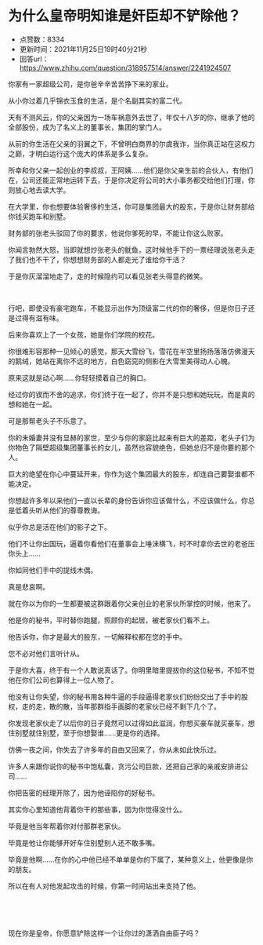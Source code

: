 # 为什么皇帝明知谁是奸臣却不铲除他？
- 点赞数：8334
- 更新时间：2021年11月25日19时40分21秒
- 回答url：https://www.zhihu.com/question/318957514/answer/2241924507
<body>
 <p data-pid="FXndhVKP">你家有一家超级公司，是你爸辛辛苦苦挣下来的家业。</p>
 <p data-pid="n8ueWQUi">从小你过着几乎锦衣玉食的生活，是个名副其实的富二代。</p>
 <p data-pid="2kofywEQ">天有不测风云，你的父亲因为一场车祸意外去世了，年仅十八岁的你，继承了他的全部股份，成为了名义上的董事长，集团的掌门人。</p>
 <p data-pid="MLi-ftgK">从前的你生活在父亲的羽翼之下，不曾明白商界的尔虞我诈，当你真正站在这权力之巅，才明白运行这个庞大的体系是多么复杂。</p>
 <p data-pid="Znx0dlsX">所幸和你父亲一起创业的李叔叔，王阿姨......他们是你父亲生前的合伙人，有他们在，公司还能正常地运转下去，于是你决定将公司的大小事务都交给他们打理，你则放心地去读大学。</p>
 <p data-pid="5C4jClrW">在大学里，你也想要体验奢侈的生活，你可是集团最大的股东，于是你让财务部给你钱买跑车和别墅。</p>
 <p data-pid="BG-BgdA-">财务部的张老头驳回了你的要求，他说你爹死的早，不能让你这么败家。</p>
 <p data-pid="UH613WA0">你闻言勃然大怒，当即就想炒张老头的鱿鱼，这时候他手下的一票经理说张老头走了我们也不干了，你想想财务部的人都走光了谁给你干活？</p>
 <p data-pid="oAVBMv5_">于是你灰溜溜地走了，走的时候隐约可以看见张老头得意的微笑。</p>
 <p class="ztext-empty-paragraph"><br></p>
 <p data-pid="d2Ctsggo">行吧，即使没有豪宅跑车，不能显示出作为顶级富二代的你的奢侈，但是你日子还是过得有滋有味。</p>
 <p data-pid="IkG6SvAd">后来你喜欢上了一个女孩，她是你们学院的校花。</p>
 <p data-pid="fKCkuLwk">你很难形容那种一见倾心的感觉，那天大雪纷飞，雪花在半空里扬扬落落仿佛漫天的鹅绒，她站在离你不远的地方，白色窈窕的侧影在大雪里美得动人心魄。</p>
 <p data-pid="cC5-_EHI">原来这就是动心啊......你轻轻摸着自己的胸口。</p>
 <p data-pid="l6Zx66Bt">经过你的锲而不舍的追求，你们终于在一起了，你并不是只想和她玩玩，而是真的想和她在一起。</p>
 <p data-pid="JIS9kcmB">可是那帮老头子不乐意了。</p>
 <p data-pid="694H-Xxz">你的未婚妻并没有显赫的家世，至少与你的家庭比起来有巨大的差距，老头子们为你物色了隔壁超级集团董事长的女儿，虽然也容貌绝色，但她总归不是你要的那个人。</p>
 <p data-pid="Md-RcisW">巨大的绝望在你心中蔓延开来，你作为这个集团最大的股东，却连自己要娶谁都不能决定。</p>
 <p data-pid="63AW4IGI">你想起许多年以来他们一直以长辈的身份告诉你应该做什么，不应该做什么，你总是低着头听从他们的尊尊教诲。</p>
 <p data-pid="UWs-SYus">似乎你总是活在他们的影子之下。</p>
 <p data-pid="_GSx85uB">他们不让你出国玩，逼着你看他们在董事会上唾沫横飞，时不时拿你去世的老爸压你头上……</p>
 <p data-pid="YKxWxKQt">你如同他们手中的提线木偶。</p>
 <p data-pid="VG8ttP6v">真是悲哀啊。</p>
 <p data-pid="qibaRzHF">就在你以为你的一生都要被这群跟着你父亲创业的老家伙所掌控的时候，他来了。</p>
 <p data-pid="mwcCl2_j">他是你的秘书，平时替你跑腿，照顾你的起居，被老家伙们看不上。</p>
 <p data-pid="c550eF-b">他告诉你，你才是最大的股东，一切解释权都在您的手中。</p>
 <p data-pid="3it8eaZf">您不必对他们言听计从。</p>
 <p data-pid="6KsncfPj">于是你大喜，终于有一个人敢说真话了。你明里暗里提拔你的这位秘书，不知不觉他在你们公司也算得上一位人物了。</p>
 <p data-pid="4eYSMLdg">他没有让你失望，你的秘书用各种牛逼的手段逼得老家伙们纷纷交出了手中的股权，走的走，散的散，当年那群指手画脚的老家伙已经不剩下几个了。</p>
 <p data-pid="SYjkjnDc">你发现老家伙走了以后你的日子竟然可以过得如此滋润，你想买豪车就买豪车，想住别墅就住别墅，至于你想娶谁......更是你的选择。</p>
 <p data-pid="F6xrQsYG">仿佛一夜之间，你失去了许多年的自由又回来了，你从未如此快乐过。</p>
 <p data-pid="hZd1_vjC">许多人来跟你说你的秘书中饱私囊，贪污公司巨款，还把自己家的亲戚安排进公司......</p>
 <p data-pid="sNc3ZtHB">你把告密的经理开除了，因为他诬陷你的好秘书。</p>
 <p data-pid="eTAYUuoF">其实你心里知道他背着你干的那些事，因为你觉得没什么。</p>
 <p data-pid="JwHbs5cq">毕竟是他当年帮着你对付那群老家伙。</p>
 <p data-pid="E36VtGAO">毕竟是他让你能够开好车住别墅别人还不敢多嘴。</p>
 <p data-pid="MSORnXjM">毕竟是他啊......在你的心中他已经不单单是你的下属了，某种意义上，他更像是你的朋友。</p>
 <p data-pid="NFU5MKFU">所以在有人对他发起攻击的时候，你第一时间站出来支持了他。</p>
 <p class="ztext-empty-paragraph"><br></p>
 <p class="ztext-empty-paragraph"><br></p>
 <p data-pid="OFxrX7mg">现在你是皇帝，你愿意铲除这样一个让你过的潇洒自由臣子吗？</p>
</body>